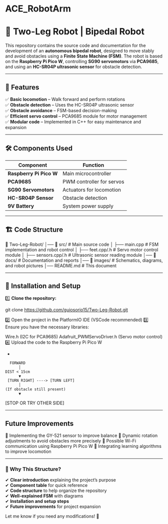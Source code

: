 # ACE_RobotArm

# 🦿 Two-Leg Robot | Bipedal Robot

This repository contains the source code and documentation for the development of an **autonomous bipedal robot**, designed to move stably and avoid obstacles using a **Finite State Machine (FSM)**. The robot is based on the **Raspberry Pi Pico W**, controlling **SG90 servomotors** via **PCA9685**, and using an **HC-SR04P ultrasonic sensor** for obstacle detection.

---

## 📌 Features

✅ **Basic locomotion** – Walk forward and perform rotations  
✅ **Obstacle detection** – Uses the HC-SR04P ultrasonic sensor  
✅ **Obstacle avoidance** – FSM-based decision-making  
✅ **Efficient servo control** – PCA9685 module for motor management  
✅ **Modular code** – Implemented in C++ for easy maintenance and expansion  

---

## 🛠️ Components Used

| Component                | Function |
|---------------------------|-----------------------------|
| **Raspberry Pi Pico W**   | Main microcontroller |
| **PCA9685**               | PWM controller for servos |
| **SG90 Servomotors**      | Actuators for locomotion |
| **HC-SR04P Sensor**       | Obstacle detection |
| **9V Battery**            | System power supply |

---

## 🏗️ Code Structure

📂 Two-Leg-Robot/ │── 📂 src/ # Main source code │ ├── main.cpp # FSM implementation and robot control │ ├── feet.cpp/.h # Servo motor control module │ ├── sensors.cpp/.h # Ultrasonic sensor reading module │── 📂 docs/ # Documentation and reports │── 📂 images/ # Schematics, diagrams, and robot pictures │── README.md # This document


---

## 🔧 Installation and Setup

1️⃣ **Clone the repository:**

git clone https://github.com/guiosorio15/Two-Leg-Robot.git

2️⃣ Open the project in the PlatformIO IDE (VSCode recommended)
3️⃣ Ensure you have the necessary libraries:

Wire.h (I2C for PCA9685)
Adafruit_PWMServoDriver.h (Servo motor control)
4️⃣ Upload the code to the Raspberry Pi Pico W

-

      FORWARD
          │
    DIST < 15cm
          ▼
     [TURN RIGHT] ----> [TURN LEFT]
          │
    (If obstacle still present)
          ▼
   [STOP OR TRY OTHER SIDE]

--- 
## Future Improvements

🔹 Implementing the GY-521 sensor to improve balance
🔹 Dynamic rotation adjustments to avoid obstacles more precisely
🔹 Possible Wi-Fi communication using Raspberry Pi Pico W
🔹 Integrating learning algorithms to improve locomotion



---

### 📌 Why This Structure?
✔ **Clear introduction** explaining the project’s purpose  
✔ **Component table** for quick reference  
✔ **Code structure** to help organize the repository  
✔ **Well-explained FSM** with diagrams  
✔ **Installation and setup steps**  
✔ **Future improvements** for project expansion  

Let me know if you need any modifications! 🚀
